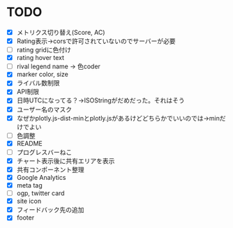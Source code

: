 # TODO

- [x] メトリクス切り替え(Score, AC)
- [x] Rating表示→corsで許可されていないのでサーバーが必要
- [ ] rating gridに色付け
- [x] rating hover text
- [ ] rival legend name -> 色coder
- [x] marker color, size
- [x] ライバル数制限
- [x] API制限
- [x] 日時UTCになってる？->ISOStringがだめだった。それはそう
- [x] ユーザー名のマスク
- [x] なぜかplotly.js-dist-minとplotly.jsがあるけどどちらかでいいのでは->minだけでよい
- [ ] 色調整
- [x] README
- [ ] プログレスバーねこ
- [x] チャート表示後に共有エリアを表示
- [x] 共有コンポーネント整理
- [x] Google Analytics
- [x] meta tag
- [ ] ogp, twitter card
- [x] site icon
- [x] フィードバック先の追加
- [x] footer

